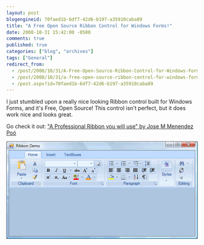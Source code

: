 ```yaml
---
layout: post
blogengineid: 70faed1b-6df7-42d6-b197-a35910caba89
title: "A Free Open Source Ribbon Control for Windows Forms!"
date: 2008-10-31 15:42:00 -0500
comments: true
published: true
categories: ["blog", "archives"]
tags: ["General"]
redirect_from: 
  - /post/2008/10/31/A-Free-Open-Source-Ribbon-Control-for-Windows-Forms
  - /post/2008/10/31/a-free-open-source-ribbon-control-for-windows-forms
  - /post.aspx?id=70faed1b-6df7-42d6-b197-a35910caba89
---
```

<!-- more -->


I just stumbled upon a really nice looking Ribbon control built for Windows Forms, and it&#39;s Free, Open Source! This control isn&#39;t perfect, but it does work nice and looks great.



Go check it out: <a href="http://www.codeproject.com/KB/toolbars/WinFormsRibbon.aspx">&quot;A Professional Ribbon you will use&quot; by Jose M Menendez Po&oacute;</a> 



<img src="/files/FreeOpenSourceProfessionalRibbonForWinForms.gif" alt="" />

